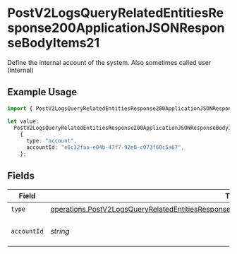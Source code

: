 # PostV2LogsQueryRelatedEntitiesResponse200ApplicationJSONResponseBodyItems21

Define the internal account of the system. Also sometimes called user (internal)

## Example Usage

```typescript
import { PostV2LogsQueryRelatedEntitiesResponse200ApplicationJSONResponseBodyItems21 } from "orq-poc-typescript-multi-env-version/models/operations";

let value:
  PostV2LogsQueryRelatedEntitiesResponse200ApplicationJSONResponseBodyItems21 =
    {
      type: "account",
      accountId: "e6c32faa-e04b-47f7-92e0-c073f60c5a67",
    };
```

## Fields

| Field                                                                                                                                                                                                                | Type                                                                                                                                                                                                                 | Required                                                                                                                                                                                                             | Description                                                                                                                                                                                                          |
| -------------------------------------------------------------------------------------------------------------------------------------------------------------------------------------------------------------------- | -------------------------------------------------------------------------------------------------------------------------------------------------------------------------------------------------------------------- | -------------------------------------------------------------------------------------------------------------------------------------------------------------------------------------------------------------------- | -------------------------------------------------------------------------------------------------------------------------------------------------------------------------------------------------------------------- |
| `type`                                                                                                                                                                                                               | [operations.PostV2LogsQueryRelatedEntitiesResponse200ApplicationJSONResponseBodyItems2Evals11Type](../../models/operations/postv2logsqueryrelatedentitiesresponse200applicationjsonresponsebodyitems2evals11type.md) | :heavy_check_mark:                                                                                                                                                                                                   | N/A                                                                                                                                                                                                                  |
| `accountId`                                                                                                                                                                                                          | *string*                                                                                                                                                                                                             | :heavy_check_mark:                                                                                                                                                                                                   | The id of the resource                                                                                                                                                                                               |